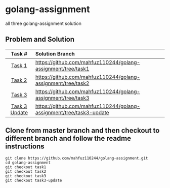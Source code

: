 # golang-assignment
all three golang-assignment solution

## Problem and Solution
|Task #|Solution Branch|
|:-:|:-|
|[Task 1](https://github.com/mahfuz110244/golang-assignment/tree/task1)| https://github.com/mahfuz110244/golang-assignment/tree/task1 |
|[Task 2](https://github.com/mahfuz110244/golang-assignment/tree/task2)| https://github.com/mahfuz110244/golang-assignment/tree/task2 |
|[Task 3](https://github.com/mahfuz110244/golang-assignment/tree/task3)| https://github.com/mahfuz110244/golang-assignment/tree/task3 |
|[Task 3 Update](https://github.com/mahfuz110244/golang-assignment/tree/task3-update)| https://github.com/mahfuz110244/golang-assignment/tree/task3-update |

## Clone from master branch and then checkout to different branch and follow the readme instructions
```
git clone https://github.com/mahfuz110244/golang-assignment.git
cd golang-assignment
git checkout task1
git checkout task2
git checkout task3
git checkout task3-update
```
